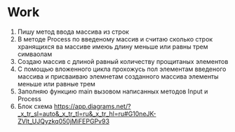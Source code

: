 # Work
1) Пишу метод ввода массива из строк
2) В методе Process по введеному массив и считаю сколько строк хранящихся ва массиве имеюь длину меньше или равны трем симваолам 
3) Создаю  массив с длиной равный количеству прощитаных элементов
4) С помощью вложенного цикла прохожусь пол элементам введеного массива и присваиваю элемнетам созданного  массива элементы меньше или равные трем
5) Заполняю функцию main вызовом написанных методов Input и Process
7) Блок схема https://app.diagrams.net/?_x_tr_sl=auto&_x_tr_tl=ru&_x_tr_hl=ru#G10neJK-ZVlt_UJQyzkq050jMiFEPGPv93
